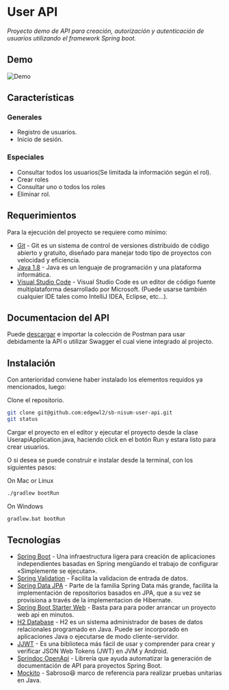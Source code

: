 # User API
_Proyecto demo de API para creación, autorización y autenticación de usuarios utilizando el framework Spring boot._

## Demo
![Demo](https://user-images.githubusercontent.com/20669949/152192526-fa748c00-2110-4dc6-8ff8-91e7c7a3190d.gif)

## Características
### Generales
- Registro de usuarios.
- Inicio de sesión.
### Especiales
- Consultar todos los usuarios(Se limitada la información según el rol).
- Crear roles
- Consultar uno o todos los roles
- Eliminar rol.

## Requerimientos

Para la ejecución del proyecto se requiere como mínimo:
- [Git](https://git-scm.com/downloads) - Git es un sistema de control de versiones distribuido de código abierto y gratuito, diseñado para manejar todo tipo de proyectos con velocidad y eficiencia.
- [Java 1.8](https://www.oracle.com/java/technologies/javase/javase8-archive-downloads.html) - Java es un lenguaje de programación y una plataforma informática.
- [Visual Studio Code](https://code.visualstudio.com/download) - Visual Studio Code es un editor de código fuente multiplataforma desarrollado por Microsoft. (Puede usarse también cualquier IDE tales como IntelliJ IDEA, Eclipse, etc...).

## Documentacion del API
Puede [descargar](https://www.getpostman.com/collections/fd43523b6af49ed596ee) e importar la colección de Postman para usar debidamente la API o utilizar Swagger el cual viene integrado al projecto.

## Instalación

Con anterioridad conviene haber instalado los elementos requidos ya mencionados, luego:

Clone el repositorio.

```bash
git clone git@github.com:edgewl2/sb-nisum-user-api.git
git status
```

Cargar el proyecto en el editor y ejecutar el proyecto desde la clase UserapiApplication.java, haciendo
click en el botón Run y estara listo para crear usuarios.

O si desea se puede construir e instalar desde la terminal, con los siguientes pasos:

On Mac or Linux
```bash
./gradlew bootRun
```

On Windows
```bash
gradlew.bat bootRun
```

## Tecnologías

- [Spring Boot](https://spring.io/projects/spring-boot) - Una infraestructura ligera para creación de aplicaciones independientes basadas en Spring mengüando el trabajo de configurar «Simplemente se ejecutan».
- [Spring Validation](https://docs.spring.io/spring-framework/docs/4.1.x/spring-framework-reference/html/validation.html#validation-beanvalidation) - Facilita la validacion de entrada de datos.
- [Spring Data JPA](https://spring.io/projects/spring-data-jpa) - Parte de la familia Spring Data más grande, facilita la implementación de repositorios basados en JPA, que a su vez se provisiona a través de la implementacion de Hibernate.
- [Spring Boot Starter Web](https://spring.io/projects/spring-boot) - Basta para para poder arrancar un proyecto web api en minutos.
- [H2 Database](https://www.h2database.com/html/main.html) - H2 es un sistema administrador de bases de datos relacionales programado en Java. Puede ser incorporado en aplicaciones Java o ejecutarse de modo cliente-servidor.
- [JJWT](https://github.com/jwtk/jjwt) - Es una biblioteca más fácil de usar y comprender para crear y verificar JSON Web Tokens (JWT) en JVM y Android.
- [Sprindoc OpenApi](https://springdoc.org/#Introduction) - Librería que ayuda automatizar la generación de documentación de API para proyectos Spring Boot.
- [Mockito](https://site.mockito.org/) - Sabroso:laughing: marco de referencia para realizar pruebas unitarias en Java.
